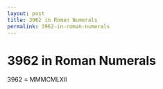 ```yaml
---
layout: post
title: 3962 in Roman Numerals
permalink: 3962-in-roman-numerals
---
```


# 3962 in Roman Numerals

3962 = MMMCMLXII
